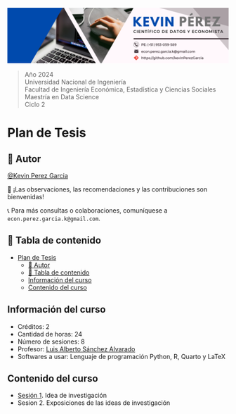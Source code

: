 ![logo](https://github.com/kevinPerezGarcia/kevinPerezGarcia/blob/main/logo.png)

> Año 2024 <br>
Universidad Nacional de Ingeniería <br>
Facultad de Ingeniería Económica, Estadística y Ciencias Sociales <br>
Maestría en Data Science <br>
Ciclo 2

# Plan de Tesis

## 👥 Autor

[@Kevin Perez Garcia](https://www.linkedin.com/in/kevinperezgarcia)

🤝 ¡Las observaciones, las recomendaciones y las contribuciones son bienvenidas!

📞 Para más consultas o colaboraciones, comuníquese a `econ.perez.garcia.k@gmail.com`.

## 📌 Tabla de contenido
- [Plan de Tesis](#plan-de-tesis)
  - [👥 Autor](#-autor)
  - [📌 Tabla de contenido](#-tabla-de-contenido)
  - [Información del curso](#información-del-curso)
  - [Contenido del curso](#contenido-del-curso)

## Información del curso

* Créditos: 2
* Cantidad de horas: 24
* Número de sesiones: 8
* Profesor: [Luis Alberto Sánchez Alvarado](https://www.linkedin.com/in/luis-alberto-s%C3%A1nchez-alvarado-573743171/)
* Softwares a usar: Lenguaje de programación Python, R, Quarto y LaTeX

## Contenido del curso

* [Sesión 1](/sesion1/). Idea de investigación
* Sesion 2. Exposiciones de las ideas de investigación